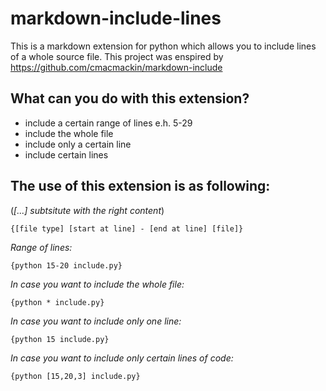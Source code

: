 # markdown-include-lines
This is a markdown extension for python which allows you to include lines of a whole source file. This project was enspired by https://github.com/cmacmackin/markdown-include

## What can you do with this extension?

- include a certain range of lines e.h. 5-29
- include the whole file
- include only a certain line
- include certain lines

## The use of this extension is as following:
(_[...] subtsitute with the right content_)
```
{[file type] [start at line] - [end at line] [file]}
```
*Range of lines:*
```
{python 15-20 include.py}
```
*In case you want to include the whole file:*
```
{python * include.py}
```
*In case you want to include only one line:*
```
{python 15 include.py}
```
*In case you want to include only certain lines of code:*
```
{python [15,20,3] include.py}
```
